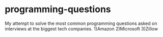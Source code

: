 # programming-questions
My attempt to solve the most common programming questions asked on interviews at the biggest tech companies.
1)Amazon
2)Microsoft
3)Zillow
